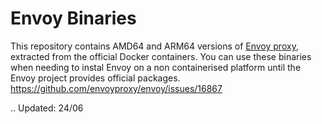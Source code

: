 # Envoy Binaries

This repository contains AMD64 and ARM64 versions of [Envoy proxy](https://www.envoyproxy.io/), extracted from the official Docker containers. You can use these binaries when needing to instal Envoy on a non containerised platform until the Envoy project provides official packages. https://github.com/envoyproxy/envoy/issues/16867

..
Updated: 24/06
